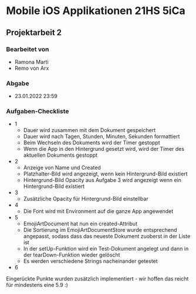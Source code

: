 # Mobile iOS Applikationen 21HS 5iCa

## Projektarbeit 2

### Bearbeitet von

* Ramona Marti
* Remo von Arx

### Abgabe

* 23.01.2022 23:59

### Aufgaben-Checkliste
- 1 
    * Dauer wird zusammen mit dem Dokument gespeichert
    * Dauer wird nach Tagen, Stunden, Minuten, Sekunden formattiert
    * Beim Wechseln des Dokuments wird der Timer gestoppt
    * Wenn die App in den Hintergrund gesetzt wird, wird der Timer des aktuellen Dokuments gestoppt
- 2
    * Anzeige von Name und Created
    * Platzhalter-Bild wird angezeigt, wenn kein Hintergrund-Bild existiert
    * Hintergrund-Bild Opacity aus Aufgabe 3 wird angezeigt wenn ein Hintergrund-Bild existiert
- 3
    * Zusätzliche Opacity für Hintergrund-Bild einstellbar
- 4
    * Die Font wird mit Environment auf die ganze App angewendet
- 5
    * EmojiArtDocument hat nun ein created-Attribut 
    * Die Sortierung im EmojiArtDocumentStore wurde entsprechend angepasst, sodass dass das neueste Dokument zuoberst in der Liste ist
    * In der setUp-Funktion wird ein Test-Dokument angelegt und dann in der tearDown-Funktion wieder gelöscht
    * Es werden verschiedene Strings nacheinander getestet
- 6

Eingerückte Punkte wurden zusätzlich implementiert - wir hoffen das reicht für mindestens eine 5.9 :)